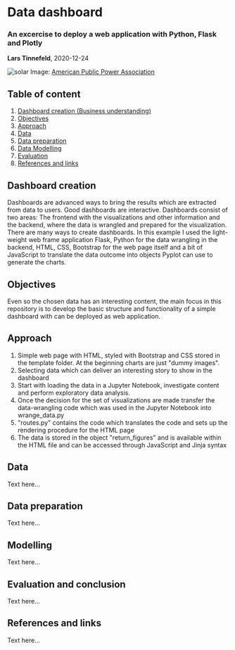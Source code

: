 # Data dashboard
### An excercise to deploy a web application with Python, Flask and Plotly

**Lars Tinnefeld**, 2020-12-24

![solar](https://images.unsplash.com/photo-1509391366360-2e959784a276?ixid=MXwxMjA3fDB8MHxwaG90by1wYWdlfHx8fGVufDB8fHw%3D&ixlib=rb-1.2.1&auto=format&fit=crop&w=1504&q=80)
Image: [American Public Power Association](https://unsplash.com/@publicpowerorg)

## Table of content
1. [Dashboard creation (Business understanding)](#business_understanding)
2. [Objectives](#objectives)
3. [Approach](#approach)
4. [Data](#data)
5. [Data preparation](#preparation)
6. [Data Modelling](#modelling)
7. [Evaluation](#evaluation)
8. [References and links](#references)

## Dashboard creation <a name="business_understanding"></a>
Dashboards are advanced ways to bring the results which are extracted from data to users. Good dashboards are interactive. Dashboards consist of two areas: The frontend with the visualizations and other information and the backend, where the data is wrangled and prepared for the visualization. There are many ways to create dashboards. In this example I used the light-weight web frame application Flask, Python for the data wrangling in the backend, HTML, CSS, Bootstrap for the web page itself and a bit of JavaScript to translate the data outcome into objects Pyplot can use to generate the charts.

## Objectives <a name="objectives"></a>
Even so the chosen data has an interesting content, the main focus in this repository is to develop the basic structure and functionality of a simple dashboard with can be deployed as web application.

## Approach <a name="approach"></a>
1) Simple web page with HTML, styled with Bootstrap and CSS stored in the template folder. At the beginning charts are just "dummy images".
2) Selecting data which can deliver an interesting story to show in the dashboard
3) Start with loading the data in a Jupyter Notebook, investigate content and perform exploratory data analysis.
4) Once the decision for the set of visualizations are made transfer the data-wrangling code which was used in the Jupyter Notebook into wrange_data.py
5) "routes.py" contains the code which translates the code and sets up the rendering procedure for the HTML page
6) The data is stored in the object "return_figures" and is available within the HTML file and can be accessed through JavaScript and Jinja syntax

## Data <a name="data"></a>
Text here...

## Data preparation <a name="preparation"></a>
Text here...

## Modelling <a name="modelling"></a>
Text here...

## Evaluation and conclusion <a name="evaluation"></a>
Text here...

## References and links <a name="references"></a>
Text here...
